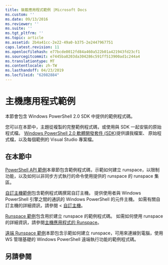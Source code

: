 ```yaml
---
title: 裝載應用程式範例 |Microsoft Docs
ms.custom: ''
ms.date: 09/13/2016
ms.reviewer: ''
ms.suite: ''
ms.tgt_pltfrm: ''
ms.topic: article
ms.assetid: 2b4a41cc-2e22-49a0-b375-2e2447967751
caps.latest.revision: 11
ms.openlocfilehash: e77bcde0012fd84a460a522b01a421943fd23cf1
ms.sourcegitcommit: e7445ba8203da304286c591ff513900ad1c244a4
ms.translationtype: MT
ms.contentlocale: zh-TW
ms.lasthandoff: 04/23/2019
ms.locfileid: "62082884"
---
```

# <a name="host-application-samples"></a>主機應用程式範例

本節會包含 Windows PowerShell 2.0 SDK 中提供的範例程式碼。

 您可以在本節中，主題從複製的完整範例程式碼，或使用與 SDK 一起安裝的原始程式檔。 [Windows PowerShell 2.0 軟體開發套件 (SDK)](https://www.microsoft.com/en-us/download/details.aspx?id=2560)提供讀我檔案、 原始程式檔，以及每個範例的 Visual Studio 專案檔。

## <a name="in-this-section"></a>在本節中

 [PowerShell API 範例](./windows-powershell-api-samples.md)本章節包含範例程式碼，示範如何建立 runspace，以限制功能，以及如何以非同步方式執行的命令使用提供的 runspace 的 runspace 集區。

 [自訂主機範例](./custom-host-samples.md)包含範例程式碼撰寫自訂主機。 提供使用者與 Windows PowerShell 引擎之間的通訊的 Windows PowerShell 的元件主機。 如需有關自訂主機的詳細資訊，請參閱 <<c0> [ 自訂主機](https://msdn.microsoft.com/en-us/library/ee706563(v=vs.85).aspx)。

 [Runspace 範例](./runspace-samples.md)包含用於建立 runspace 的範例程式碼。 如需如何使用 runspace 的詳細資訊，請參閱[主機應用程式的 Runspace](https://msdn.microsoft.com/en-us/library/ee706563(v=vs.85).aspx)。

 [遠端 Runspace 範例](./remote-runspace-samples.md)本節包含示範如何建立 runspace，可用來連線到電腦，使用 WS 管理基礎的 Windows PowerShell 遠端執行功能的範例程式碼。

## <a name="see-also"></a>另請參閱
